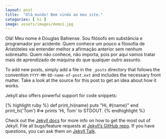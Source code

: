 ```yaml
---
layout: post
title:  "Olá mundo! Bem vindo ao meu site."
categories: [ hi ]
image: assets/images/demo1.jpg
---
```

Olá! Meu nome é Douglas Bahiense. Sou filósofo em substância e programador por acidente. Quem conhece um pouco a filosofia de Aristóteles vai entender melhor a afirmação anterior sem nenhum sobresalto. Quem não conhece, não importa, pois por aqui vamos tratar mais de aprendizado de máquina do que qualquer outro assunto.

To add new posts, simply add a file in the `_posts` directory that follows the convention `YYYY-MM-DD-name-of-post.ext` and includes the necessary front matter. Take a look at the source for this post to get an idea about how it works.

Jekyll also offers powerful support for code snippets:

{% highlight ruby %}
def print_hi(name)
  puts "Hi, #{name}"
end
print_hi('Tom')
#=> prints 'Hi, Tom' to STDOUT.
{% endhighlight %}

Check out the [Jekyll docs][jekyll-docs] for more info on how to get the most out of Jekyll. File all bugs/feature requests at [Jekyll’s GitHub repo][jekyll-gh]. If you have questions, you can ask them on [Jekyll Talk][jekyll-talk].

[jekyll-docs]: https://jekyllrb.com/docs/home
[jekyll-gh]:   https://github.com/jekyll/jekyll
[jekyll-talk]: https://talk.jekyllrb.com/
